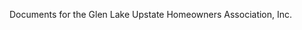 Documents for the Glen Lake Upstate Homeowners Association, Inc.

<!---
glenlakehoa/glenlakehoa is a ✨ special ✨ repository because its `README.md` (this file) appears on your GitHub profile.
You can click the Preview link to take a look at your changes.
--->
